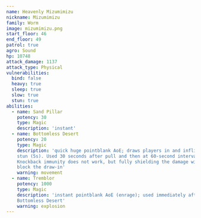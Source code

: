 ```yaml
---
name: Heavenly Mizumimizu
nickname: Mizumimizu
family: Worm
image: mizumimizu.png
start_floor: 46
end_floor: 49
patrol: true
agro: Sound
hp: 10748
attack_damage: 1137
attack_type: Physical
vulnerabilities:
  bind: false
  heavy: true
  sleep: true
  slow: true
  stun: true
abilities:
  - name: Sand Pillar
    potency: 30
    type: Magic
    description: 'instant'
  - name: Bottomless Desert
    potency: 20
    type: Magic
    description: 'quick huge pointblank AoE; draws players in and inflicts
    stun (5s). Used 30 seconds after pull and then at 60-second intervals.
    Knockback immunity does not work, but fully shielding the damage will also
    block the draw-in'
    warning: movement
  - name: Tremblor
    potency: 1000
    type: Magic
    description: 'instant pointblank AoE (enrage); used immediately after
    Bottomless Desert'
    warning: explosion
---
```

